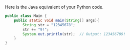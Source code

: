  Here is the Java equivalent of your Python code.

```java
public class Main {
    public static void main(String[] args){
        String str = "12345678";
        str += "9!";
        System.out.println(str);  // Output: 123456789!
    }
}
```
